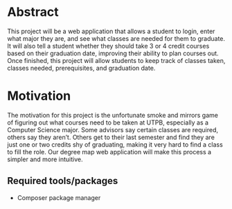 # Abstract 
This project will be a web application that allows a student to login, enter what major they are, and see what classes are needed for them to graduate. It will also tell a student whether they should take 3 or 4 credit courses based on their graduation date, improving their ability to plan courses out. Once finished, this project will allow students to keep track of classes taken, classes needed, prerequisites, and graduation date. 
# Motivation
The motivation for this project is the unfortunate smoke and mirrors game of figuring out what courses need to be taken at UTPB, especially as a Computer Science major. Some advisors say certain classes are required, others say they aren’t. Others get to their last semester and find they are just one or two credits shy of graduating, making it very hard to find a class to fill the role. Our degree map web application will make this process a simpler and more intuitive.

## Required tools/packages
- Composer package manager
